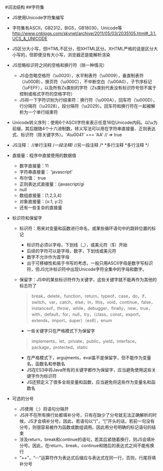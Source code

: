 #词法结构
##字符集
* JS使用Unicode字符集编写
* 字符集有ASCII，GB2312，BIG5，GB18030，Unicode等​
http://www.cnblogs.com/skynet/archive/2011/05/03/2035105.html#_3.1.UCS_&_UNICODE
* JS区分大小写，但HTML不区分，但XHTML区分。XHTML严格的说是区分大小写的，但即便没有大小写，浏览器还是能解析渲染
* JS忽略标识符之间的空格和换行符（除一种情况）
  * JS会忽略空格符（\u0020），水平制表符（\u0009），垂直制表符（/u000B），换页符（\u000C），不中断空白（\u00A0），子节序标记（\uFEFF），以及所有Zs类别的字符（Zs类别代表没有标识符号但不属于控制或格式字符的空格字符）
  * JS将一下字符识别为行结束符：换行符（\u000A），回车符（\u000D），行分隔符（\u2028），段分隔符（\u2029）。回车符和换行符在一起被解析为一个单行结束符
* Unicode转义序列：使用6个ASCII字符来表示任意16位Unicode内码。以\u为前缀，其后跟随4个十六进制数。转义写法可以用在字符串直接量、正则表达式、标识符（除关键字外）。'A\u0041' === 'AA' // => true
* JS注释：
//单行注释
/*一段注释*/ //另一段注释
/* *多行注释 *多行注释 */

* 直接量：程序中直接使用的数据值
  * 数字直接量：11
  * 字符串直接量： 'javascript'
  * 布尔值： true
  * 正则表达式直接量：/javascript/gi
  * null
  * 数组直接量：[1,2,3,4]
  * 对象直接量：{x:1, y:2}
  * 还有一些复杂的直接量
* 标识符和保留字
  * 标识符：用来对变量和函数进行命名，或某些循环语句中的跳转位置的标记
    * 标识符必须以字母，下划线（_），或美元符（$）开始
    * 后续的字符可以是字母，数字，下划线或美元符
    * 数字不允许作为首字母
    * 出于可移植性和易于书写的考虑，一般只用ASCII字母是数字写标识符，但JS允许标识符中出现Unicode字符全集中的字母和数字。
  * 保留字：JS中的某些标识符作为关键字，这些关键字就不能再作为其他的标志符了

    > break，delete，function，return，typeof，case，do，if，switch，var，catch，else，in，this，void，continue，false，instanceof，throw，while，debugger，finally，new，true，with，default，for，null，try，（class，const，export，extends，import，super）（es6），enum

    * 一些关键字只在严格模式下为保留字
    > implements，let，private，public，yield，interface，package，protected，static
    * 在严格模式下，argujments，eval虽不是保留字，但不能作为变量名，函数名和参数名
    * JS在ES3中将Java所有的关键字都作为保留字，应当避免使用这些关键字作为标识符
    * JS还预定义了很多全局变量和函数，应当避免将这些作为变量名和函数名
* 可选的分号
  * JS使用（;）将语句分隔开
  * JS并不在所有换行处都填补分号，只有在缺少了分号就无法正确解析的时候，JS才会填补分号。因此，若语句以“(”，“[”开头的话，若前一句没有分号，则很容易被作为函数或数组调用。因此用分号明确的标记语句的结束
  * 涉及return，break和continue的语句，若其后紧随着换行，则JS会填补分号。因此，在return，break，continue和随后的表达式之间不能有换行
  * “++”，“--”运算符作为表达式后缀应与表达式在同一行，否则，行尾将填补分号
